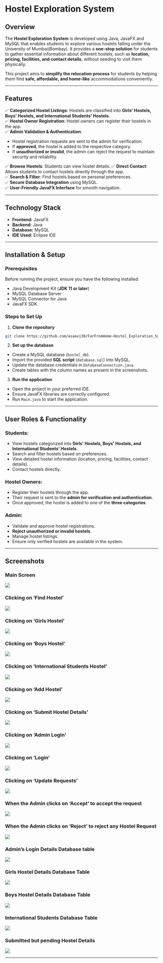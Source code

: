# **Hostel Exploration System**

## **Overview**  
The **Hostel Exploration System** is developed using Java, JavaFX and MySQL that enables students to explore various hostels falling under the University of Mumbai(Bombay). It provides a **one-stop solution** for students to gather essential information about different hostels, such as **location, pricing, facilities, and contact details**, without needing to visit them physically.  

This project aims to **simplify the relocation process** for students by helping them find **safe, affordable, and home-like** accommodations conveniently.  

---

## **Features**  
✅ **Categorized Hostel Listings**: Hostels are classified into **Girls' Hostels, Boys' Hostels, and International Students' Hostels**.  
✅ **Hostel Owner Registration**: Hostel owners can register their hostels in the app.  
✅ **Admin Validation & Authentication**: 
   - Hostel registration requests are sent to the admin for verification.  
   - If **approved**, the hostel is added to the respective category.  
   - If **unauthorized or invalid**, the admin can reject the request to maintain security and reliability.  

✅ **Browse Hostels**: Students can view hostel details.
✅ **Direct Contact**: Allows students to contact hostels directly through the app.  
✅ **Search & Filter**: Find hostels based on personal preferences.  
✅ **Secure Database Integration** using MySQL.  
✅ **User-Friendly JavaFX Interface** for smooth navigation.  

---

## **Technology Stack**  
- **Frontend:** JavaFX  
- **Backend:** Java  
- **Database:** MySQL  
- **IDE Used:** Eclipse IDE

---

## **Installation & Setup**  

### **Prerequisites**  
Before running the project, ensure you have the following installed:  
- Java Development Kit (**JDK 11 or later**)  
- MySQL Database Server  
- MySQL Connector for Java  
- JavaFX SDK  

### **Steps to Set Up**  

1. **Clone the repository**  
```bash
git clone https://github.com/asaavi30/FarFromHome-Hostel_Exploration_System.git
```

2. **Set up the database**  
- Create a MySQL database (`hostel_db`).  
- Import the provided **SQL script** (`database.sql`) into MySQL.  
- Update the database credentials in `DatabaseConnection.java`.
- Create tables with the column names as present in the screenshots. 

3. **Run the application**  
- Open the project in your preferred IDE.  
- Ensure JavaFX libraries are correctly configured.  
- Run `Main.java` to start the application.  

---

## **User Roles & Functionality**  

### **Students:**  
- View hostels categorized into **Girls' Hostels, Boys' Hostels, and International Students' Hostels**.  
- Search and filter hostels based on preferences.  
- View detailed hostel information (location, pricing, facilities, contact details).  
- Contact hostels directly.  

### **Hostel Owners:**  
- Register their hostels through the app.  
- Their request is sent to the **admin for verification and authentication**.  
- Once approved, the hostel is added to one of the **three categories**.  

### **Admin:**  
- Validate and approve hostel registrations.  
- **Reject unauthorized or invalid hostels**.  
- Manage hostel listings.  
- Ensure only verified hostels are available in the system.  

---

## **Screenshots**  

### Main Screen 
![](screenshots/1.png)

### Clicking on ‘Find Hostel’ 
![](screenshots/2.png)

### Clicking on ‘Girls Hostel’ 
![](screenshots/3.png)

### Clicking on ‘Boys Hostel’ 
![](screenshots/4.png)

### Clicking on ‘International Students Hostel’ 
![](screenshots/5.png)

### Clicking on ‘Add Hostel’ 
![](screenshots/6.png)

### Clicking on ‘Submit Hostel Details’
![](screenshots/7.png)

### Clicking on ‘Admin Login’ 
![](screenshots/8.png)

### Clicking on ‘Login’ 
![](screenshots/9.png)

### Clicking on ‘Update Requests’ 
![](screenshots/10.png)

### When the Admin clicks on ‘Accept’ to accept the request 
![](screenshots/11.png)

### When the Admin clicks on ‘Reject’ to reject any Hostel Request 
![](screenshots/12.png)

### Admin’s Login Details Database table 
![](screenshots/13.png)

### Girls Hostel Details Database Table 
![](screenshots/14.png)

### Boys Hostel Details Database Table 
![](screenshots/15.png)

### International Students Database Table 
![](screenshots/16.png)

### Submitted but pending Hostel Details 
![](screenshots/17.png)




---
